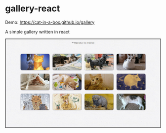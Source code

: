 # gallery-react
Demo: https://cat-in-a-box.github.io/gallery

A simple gallery written in react
 <br>
 
![](screenshot.png)
